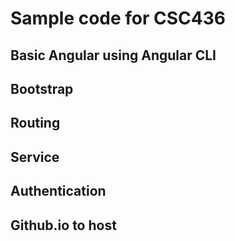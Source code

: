 # Sample code for CSC436

## Basic Angular using Angular CLI
## Bootstrap
## Routing
## Service
## Authentication
## Github.io to host